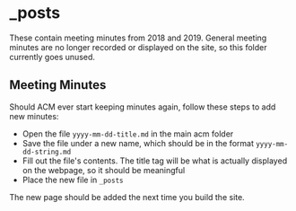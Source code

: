 # _posts 
These contain meeting minutes from 2018 and 2019. General meeting minutes are no longer recorded or displayed on the site, 
so this folder currently goes unused. 

## Meeting Minutes
Should ACM ever start keeping minutes again, follow these steps to add new minutes: 

- Open the file `yyyy-mm-dd-title.md` in the main acm folder
- Save the file under a new name, which should be in the format `yyyy-mm-dd-string.md`
- Fill out the file's contents. The title tag will be what is actually displayed on the webpage, so it should be meaningful 
- Place the new file in `_posts`

The new page should be added the next time you build the site. 

